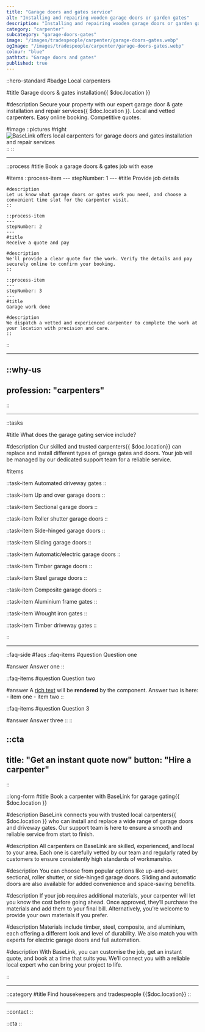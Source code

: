 ```yaml
---
title: "Garage doors and gates service"
alt: "Installing and repairing wooden garage doors or garden gates"
description: "Installing and repairing wooden garage doors or garden gates"
category: "carpenter"
subcategory: "garage-doors-gates"
image: "/images/tradespeople/carpenter/garage-doors-gates.webp"
ogImage: "/images/tradespeople/carpenter/garage-doors-gates.webp"
colour: "blue"
pathtxt: "Garage doors and gates"
published: true
---
```


::hero-standard
#badge
Local carpenters

#title
Garage doors & gates installation{{ $doc.location }}

#description
Secure your property with our expert garage door & gate installation and repair services{{ $doc.location }}. Local and vetted carpenters. Easy online booking. Competitive quotes.

#image
    ::pictures
    #right
    ![BaseLink offers local carpenters for garage doors and gates installation and repair services](/images/tradespeople/carpenter/garage-doors-gates.webp)
    ::
::

---

::process
#title
Book a garage doors & gates job with ease

#items
    ::process-item
    ---
    stepNumber: 1
    ---
    #title
    Provide job details

    #description
    Let us know what garage doors or gates work you need, and choose a convenient time slot for the carpenter visit.
    ::
    
    ::process-item
    ---
    stepNumber: 2
    ---
    #title
    Receive a quote and pay

    #description
    We'll provide a clear quote for the work. Verify the details and pay securely online to confirm your booking.
    ::

    ::process-item
    ---
    stepNumber: 3
    ---
    #title
    Garage work done

    #description
    We dispatch a vetted and experienced carpenter to complete the work at your location with precision and care.
    ::
::

---

::why-us
---
profession: "carpenters"
---
::

---

::tasks

#title
What does the garage gating service include?

#description
Our skilled and trusted carpenters{{ $doc.location}} can replace and install different types of garage gates and doors. Your job will be managed by our dedicated support team for a reliable service.

#items

  ::task-item
  Automated driveway gates
  ::

  ::task-item
  Up and over garage doors
  ::

  ::task-item
  Sectional garage doors
  ::

  ::task-item
  Roller shutter garage doors
  ::

  ::task-item
  Side-hinged garage doors
  ::

  ::task-item
  Sliding garage doors
  ::

  ::task-item
  Automatic/electric garage doors
  ::

  ::task-item
  Timber garage doors
  ::

  ::task-item
  Steel garage doors
  ::

  ::task-item
  Composite garage doors
  ::

  ::task-item
  Aluminium frame gates
  ::

  ::task-item
  Wrought iron gates
  ::

  ::task-item
  Timber driveway gates
  ::

::

---

::faq-side
#faqs
  ::faq-items
  #question
  Question one

  #answer
  Answer one
  ::

  ::faq-items
  #question
  Question two

  #answer
  A [rich text](/services/commercial-cleaning) will be **rendered** by the component.
  Answer two is here:
    - item one
    - item two
  ::

  ::faq-items
  #question
  Question 3

  #answer
  Answer three
  ::
::

::cta
---
title: "Get an instant quote now"
button: "Hire a carpenter"
---
::

::long-form
#title
Book a carpenter with BaseLink for garage gating{{ $doc.location }}

#description
BaseLink connects you with trusted local carpenters{{ $doc.location }} who can install and replace a wide range of garage doors and driveway gates. Our support team is here to ensure a smooth and reliable service from start to finish.

#description
All carpenters on BaseLink are skilled, experienced, and local to your area. Each one is carefully vetted by our team and regularly rated by customers to ensure consistently high standards of workmanship.

#description
You can choose from popular options like up-and-over, sectional, roller shutter, or side-hinged garage doors. Sliding and automatic doors are also available for added convenience and space-saving benefits.

#description
If your job requires additional materials, your carpenter will let you know the cost before going ahead. Once approved, they’ll purchase the materials and add them to your final bill. Alternatively, you’re welcome to provide your own materials if you prefer.

#description
Materials include timber, steel, composite, and aluminium, each offering a different look and level of durability. We also match you with experts for electric garage doors and full automation.

#description
With BaseLink, you can customise the job, get an instant quote, and book at a time that suits you. We’ll connect you with a reliable local expert who can bring your project to life.

::

---

::category
#title
Find housekeepers and tradespeople {{$doc.location}}
::

---

::contact
::

::cta
::